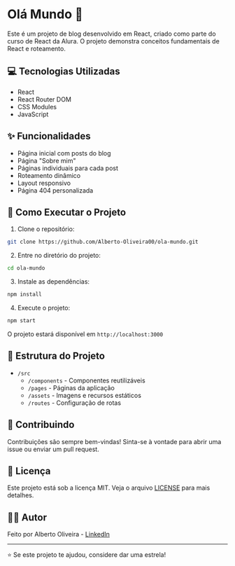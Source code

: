 # Olá Mundo 👋

Este é um projeto de blog desenvolvido em React, criado como parte do curso de React da Alura. O projeto demonstra conceitos fundamentais de React e roteamento.

## 💻 Tecnologias Utilizadas

- React
- React Router DOM
- CSS Modules
- JavaScript

## ✨ Funcionalidades

- Página inicial com posts do blog
- Página "Sobre mim"
- Páginas individuais para cada post
- Roteamento dinâmico
- Layout responsivo
- Página 404 personalizada

## 🚀 Como Executar o Projeto

1. Clone o repositório:
```bash
git clone https://github.com/Alberto-Oliveira00/ola-mundo.git
```

2. Entre no diretório do projeto:
```bash
cd ola-mundo
```

3. Instale as dependências:
```bash
npm install
```

4. Execute o projeto:
```bash
npm start
```

O projeto estará disponível em `http://localhost:3000`

## 📁 Estrutura do Projeto

- `/src`
  - `/components` - Componentes reutilizáveis
  - `/pages` - Páginas da aplicação
  - `/assets` - Imagens e recursos estáticos
  - `/routes` - Configuração de rotas

## 🤝 Contribuindo

Contribuições são sempre bem-vindas! Sinta-se à vontade para abrir uma issue ou enviar um pull request.

## 📝 Licença

Este projeto está sob a licença MIT. Veja o arquivo [LICENSE](LICENSE) para mais detalhes.

## 👨‍💻 Autor

Feito por Alberto Oliveira - [LinkedIn]((https://www.linkedin.com/in/alberto-oliveira-1876a1301/))

---

⭐️ Se este projeto te ajudou, considere dar uma estrela!

